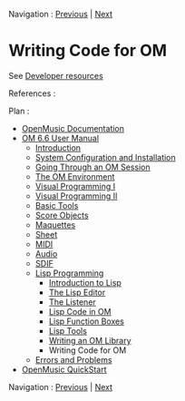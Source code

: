 Navigation : [Previous](LispUserLib "page précédente\(Writing an
OM Library\)") | [Next](errors "Next\(Errors and
Problems\)")

# Writing Code for OM

See [Developer resources](../../dev/index) 

References :

Plan :

  * [OpenMusic Documentation](OM-Documentation)
  * [OM 6.6 User Manual](OM-User-Manual)
    * [Introduction](00-Sommaire)
    * [System Configuration and Installation](Installation)
    * [Going Through an OM Session](Goingthrough)
    * [The OM Environment](Environment)
    * [Visual Programming I](BasicVisualProgramming)
    * [Visual Programming II](AdvancedVisualProgramming)
    * [Basic Tools](BasicObjects)
    * [Score Objects](ScoreObjects)
    * [Maquettes](Maquettes)
    * [Sheet](Sheet)
    * [MIDI](MIDI)
    * [Audio](Audio)
    * [SDIF](SDIF)
    * [Lisp Programming](Lisp)
      * [Introduction to Lisp](LispIntro)
      * [The Lisp Editor](LispEditor)
      * [The Listener](LispListener)
      * [Lisp Code in OM](LispInOM)
      * [Lisp Function Boxes](LispFunctions)
      * [Lisp Tools](LowLevel)
      * [Writing an OM Library](LispUserLib)
      * Writing Code for OM
    * [Errors and Problems](errors)
  * [OpenMusic QuickStart](QuickStart-Chapters)

Navigation : [Previous](LispUserLib "page précédente\(Writing an
OM Library\)") | [Next](errors "Next\(Errors and
Problems\)")

